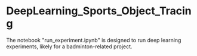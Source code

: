 # DeepLearning_Sports_Object_Tracing
The notebook "run_experiment.ipynb" is designed to run deep learning experiments, likely for a badminton-related project.
